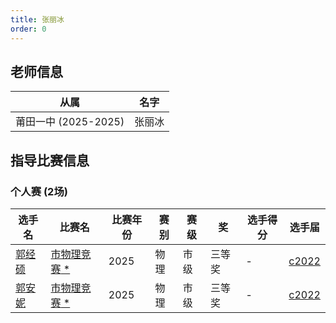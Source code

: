 ```yaml
---
title: 张丽冰
order: 0
---
```

## 老师信息
| 从属 | 名字 |
| ---- | ---- |
| 莆田一中 (2025-2025) | 张丽冰 |

## 指导比赛信息

### 个人赛 (2场)
| 选手名 | 比赛名 | 比赛年份 | 赛别 | 赛级 | 奖 | 选手得分 | 选手届 |
| ---- | ---- | ---- | ---- | ---- | ---- | ---- | ---- |
| [郭经硕](/players/c2022/郭经硕.md) | [市物理竞赛](/games/2025/市物理竞赛.md)[ *](/share/特殊比赛.html) | 2025 | 物理 | 市级 | 三等奖 | - | [c2022](/players/c2022/) |
| [郭安妮](/players/c2022/郭安妮.md) | [市物理竞赛](/games/2025/市物理竞赛.md)[ *](/share/特殊比赛.html) | 2025 | 物理 | 市级 | 三等奖 | - | [c2022](/players/c2022/) |
